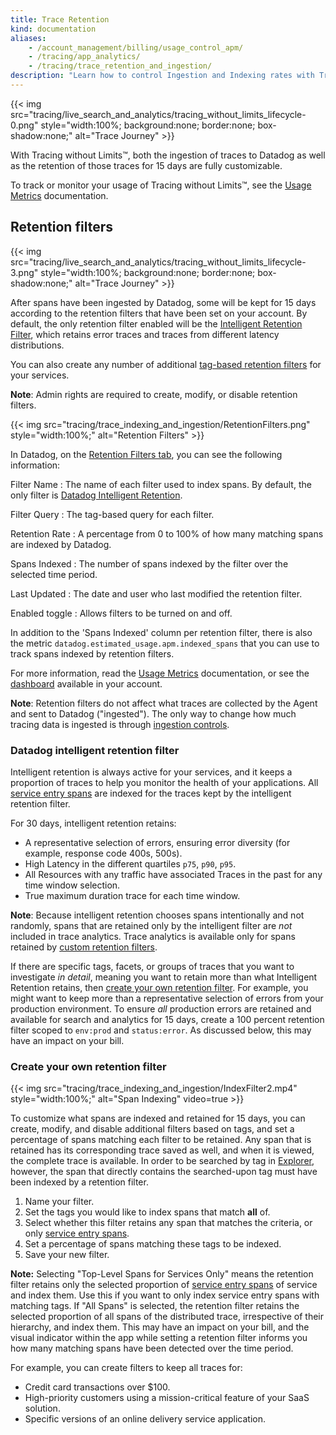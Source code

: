 ```yaml
---
title: Trace Retention
kind: documentation
aliases:
    - /account_management/billing/usage_control_apm/
    - /tracing/app_analytics/
    - /tracing/trace_retention_and_ingestion/
description: "Learn how to control Ingestion and Indexing rates with Tracing without Limits."
---
```


{{< img src="tracing/live_search_and_analytics/tracing_without_limits_lifecycle-0.png" style="width:100%; background:none; border:none; box-shadow:none;" alt="Trace Journey" >}}

With Tracing without Limits™, both the ingestion of traces to Datadog as well as the retention of those traces for 15 days are fully customizable.

To track or monitor your usage of Tracing without Limits™, see the [Usage Metrics][1] documentation.

## Retention filters

{{< img src="tracing/live_search_and_analytics/tracing_without_limits_lifecycle-3.png" style="width:100%; background:none; border:none; box-shadow:none;" alt="Trace Journey" >}}

After spans have been ingested by Datadog, some will be kept for 15 days according to the retention filters that have been set on your account.  By default, the only retention filter enabled will be the [Intelligent Retention Filter](#datadog-intelligent-retention-filter), which retains error traces and traces from different latency distributions.

You can also create any number of additional [tag-based retention filters](#create-your-own-retention-filter) for your services.

**Note**: Admin rights are required to create, modify, or disable retention filters.

{{< img src="tracing/trace_indexing_and_ingestion/RetentionFilters.png" style="width:100%;" alt="Retention Filters" >}}

In Datadog, on the [Retention Filters tab][2], you can see the following information:

Filter Name
: The name of each filter used to index spans. By default, the only filter is [Datadog Intelligent Retention](#datadog-intelligent-retention-filter).

Filter Query
: The tag-based query for each filter.

Retention Rate
: A percentage from 0 to 100% of how many matching spans are indexed by Datadog.

Spans Indexed
: The number of spans indexed by the filter over the selected time period.

Last Updated
: The date and user who last modified the retention filter.

Enabled toggle
: Allows filters to be turned on and off.

In addition to the 'Spans Indexed' column per retention filter, there is also the metric `datadog.estimated_usage.apm.indexed_spans` that you can use to track spans indexed by retention filters.

For more information, read the [Usage Metrics][1] documentation, or see the [dashboard][3] available in your account.

<div class="alert alert-info"><strong>Note</strong>: Retention filters do not affect what traces are collected by the Agent and sent to Datadog ("ingested"). The only way to change how much tracing data is ingested is through <a href="#ingestion-controls">ingestion controls</a>.</div>

### Datadog intelligent retention filter

Intelligent retention is always active for your services, and it keeps a proportion of traces to help you monitor the health of your applications. All [service entry spans][4] are indexed for the traces kept by the intelligent retention filter.

For 30 days, intelligent retention retains:

 - A representative selection of errors, ensuring error diversity (for example, response code 400s, 500s).
 - High Latency in the different quartiles `p75`, `p90`, `p95`.
 - All Resources with any traffic have associated Traces in the past for any time window selection.
 - True maximum duration trace for each time window.

**Note**: Because intelligent retention chooses spans intentionally and not randomly, spans that are retained only by the intelligent filter are _not_ included in trace analytics. Trace analytics is available only for spans retained by [custom retention filters](#create-your-own-retention-filter).

If there are specific tags, facets, or groups of traces that you want to investigate _in detail_, meaning you want to retain more than what Intelligent Retention retains, then [create your own retention filter](#create-your-own-retention-filter). For example, you might want to keep more than a representative selection of errors from your production environment. To ensure _all_ production errors are retained and available for search and analytics for 15 days, create a 100 percent retention filter scoped to `env:prod` and `status:error`. As discussed below, this may have an impact on your bill.

### Create your own retention filter

{{< img src="tracing/trace_indexing_and_ingestion/IndexFilter2.mp4" style="width:100%;" alt="Span Indexing" video=true >}}

To customize what spans are indexed and retained for 15 days, you can create, modify, and disable additional filters based on tags, and set a percentage of spans matching each filter to be retained. Any span that is retained has its corresponding trace saved as well, and when it is viewed, the complete trace is available. In order to be searched by tag in [Explorer][5], however, the span that directly contains the searched-upon tag must have been indexed by a retention filter.

1. Name your filter.
2. Set the tags you would like to index spans that match **all** of.
3. Select whether this filter retains any span that matches the criteria, or only [service entry spans][4].
4. Set a percentage of spans matching these tags to be indexed.
5. Save your new filter.

**Note:** Selecting "Top-Level Spans for Services Only" means the retention filter retains only the selected proportion of [service entry spans][4] of service and index them. Use this if you want to only index service entry spans with matching tags. If "All Spans" is selected, the retention filter retains the selected proportion of all spans of the distributed trace, irrespective of their hierarchy, and index them. This may have an impact on your bill, and the visual indicator within the app while setting a retention filter informs you how many matching spans have been detected over the time period.

For example, you can create filters to keep all traces for:

- Credit card transactions over $100.
- High-priority customers using a mission-critical feature of your SaaS solution.
- Specific versions of an online delivery service application.

[1]: /tracing/trace_retention_and_ingestion/usage_metrics
[2]: https://app.datadoghq.com/apm/traces/retention-filters
[3]: https://app.datadoghq.com/dash/integration/30337/app-analytics-usage
[4]: /tracing/visualization/#service-entry-span
[5]: /tracing/trace_explorer/#historical-search-mode
